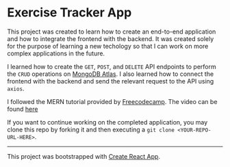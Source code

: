 # Exercise Tracker App

This project was created to learn how to create an end-to-end application and how to integrate the frontend with the backend. It was created solely for the purpose of learning a new techology so that I can work on more complex applications in the future. 

I learned how to create the `GET`, `POST`, and `DELETE` API endpoints to perform the `CRUD` operations on [MongoDB Atlas](https://www.mongodb.com/cloud/atlas?utm_campaign=atlas_bc_mern&utm_source=medium&utm_medium=inf&utm_term=campaign_term&utm_content=campaign_content). I also learned how to connect the frontend with the backend and send the relevant request to the API using `axios`. 

I followed the MERN tutorial provided by [Freecodecamp](freecodecamp.org). The video can be found [here](https://www.youtube.com/watch?v=7CqJlxBYj-M)

If you want to continue working on the completed application, you may clone this repo by forking it and then executing a `git clone <YOUR-REPO-URL-HERE>`.

---------------

This project was bootstrapped with [Create React App](https://github.com/facebook/create-react-app).
